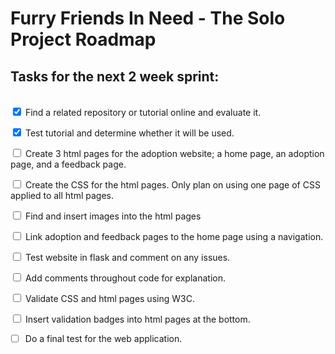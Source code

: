 # Furry Friends In Need - The Solo Project Roadmap

## Tasks for the next 2 week sprint:
<br/>
<input type="checkbox" checked> Find a related repository or tutorial online and evaluate it. 

<input type="checkbox" checked> Test tutorial and determine whether it will be used.

<input type="checkbox"> Create 3 html pages for the adoption website; a home page, an adoption page, and a feedback page.

<input type="checkbox"> Create the CSS for the html pages. Only plan on using one page of CSS applied to all html pages.

<input type="checkbox"> Find and insert images into the html pages

<input type="checkbox"> Link adoption and feedback pages to the home page using a navigation.

<input type="checkbox"> Test website in flask and comment on any issues.

<input type="checkbox"> Add comments throughout code for explanation.

<input type="checkbox"> Validate CSS and html pages using W3C.

<input type="checkbox"> Insert validation badges into html pages at the bottom.

- [ ] Do a final test for the web application.
